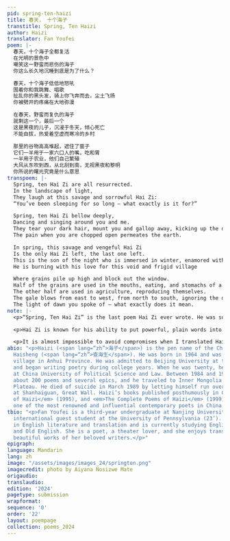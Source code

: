 ```yaml
---
pid: spring-ten-haizi
title: 春天， 十个海子
transtitle: Spring, Ten Haizi
author: Haizi
translator: Fan Youfei
poem: |-
  春天，十个海子全都复活
  在光明的景色中
  嘲笑这一野蛮而悲伤的海子
  你这么长久地沉睡到底是为了什么？

  春天，十个海子低低地怒吼
  围着你和我跳舞、唱歌
  扯乱你的黑头发，骑上你飞奔而去，尘土飞扬
  你被劈开的疼痛在大地弥漫

  在春天，野蛮而复仇的海子
  就剩这一个，最后一个
  这是黑夜的儿子，沉浸于冬天，倾心死亡
  不能自拔，热爱着空虚而寒冷的乡村

  那里的谷物高高堆起，遮住了窗子
  它们一半用于一家六口人的嘴，吃和胃
  一半用于农业，他们自己繁殖
  大风从东吹到西，从北刮到南，无视黑夜和黎明
  你所说的曙光究竟是什么意思
transpoem: |-
  Spring, ten Hai Zi are all resurrected.
  In the landscape of light,
  They laugh at this savage and sorrowful Hai Zi:
  “You’ve been sleeping for so long – what exactly is it for?”

  Spring, ten Hai Zi bellow deeply,
  Dancing and singing around you and me.
  They tear your dark hair, mount you and gallop away, kicking up the dirt.
  The pain when you are chopped open permeates the earth.

  In spring, this savage and vengeful Hai Zi
  Is the only Hai Zi left, the last one left.
  This is the son of the night who is immersed in winter, enamored with death.
  He is burning with his love for this void and frigid village

  Where grains pile up high and block out the window.
  Half of the grains are used in the mouths, eating, and stomachs of a family of six.
  The other half are used in agriculture, reproducing themselves.
  The gale blows from east to west, from north to south, ignoring the dark and dawn.
  The light of dawn you spoke of – what exactly does it mean.
note: |-
  <p>“Spring, Ten Hai Zi” is the last poem Hai Zi ever wrote. He was suffering from severe schizophrenia, with symptoms of hallucinations, and often had trouble sleeping at that time. Twelve days after finishing the poem, he lay on the tracks and let the train - the representation of modernity - end his life.</p>

  <p>Hai Zi is known for his ability to put powerful, plain words into poetic form, and his language is known for its abstraction and obscurity. It is not that his language is sophisticated, but he often uses defamiliarization techniques to give simple imagery deeper cultural meanings while achieving linguistic simplicity. When translating the poem, I used alliteration to make the English translation more consistent. I also added subjects to unclear sentences and clarified the referents of pronouns to make the poem more understandable.</p>

  <p>It is almost impossible to avoid compromises when I translated Hai Zi. In this poem, “Hai Zi (<span lang=“zh”>海子</span>),” the poet’s pen name, is the most difficult to translate. In Mandarin, there are three differently intoned pronunciations of “<span lang=“zh”>海子</span>”: third + neutral tone, which literally means “lakes in the Mongolian and Tibetan Highlands” in mandarin and also means the poet’s pen name; second (through tone sandhi) + full third tone, meaning “child of the sea”; and second (through tone sandhi) + neutral tone, meaning a personal name. Depending on its position in the sentence, Hai Zi’s name is commonly, if not invariably, pronounced in the second + neutral tone, which sounds the same as “<span lang=“zh”>孩子</span>”, the word for “child” in mandarin. For Sinophone readers, the first time they hear “ten Hai Zi,” they will easily hear “ten children.” The use of homophones is an essential point of the poem. Children represent nature, originality, possibility, and many things Hai Zi longs for. In addition, the imagery of “children being resurrected” is uncanny and eerily attractive. However, in my opinion, translating it as “ten children Hai Zi” will unnecessarily spoil the poetic beauty. In the original Chinese text, the two meanings are conveyed simultaneously within the same sound that creates a poetic ambiguity that cannot be translated fully.</p>
abio: "<p>Haizi (<span lang=“zh”>海子</span>) is the pen name of the Chinese poet Zha
  Haisheng (<span lang=“zh”>查海生</span>). He was born in 1964 and was raised in a farming
  village in Anhui Province. He was admitted to Beijing University at the age of fifteen
  and began writing poetry during college years. When he was twenty, he started teaching
  at China University of Political Science and Law. Between 1984 and 1989, he wrote
  about 200 poems and several epics, and he traveled to Inner Mongolia and the Qinghai-Tibet
  Plateau. He died of suicide in March 1989 by letting himself run over by a train
  at Shanhaiguan, Great Wall. Haizi’s books published posthumously in China include <em>Earth</em> (1990), <em>Poems
  of Haizi</em> (1995), and <em>The Complete Poems of Haizi</em> (1999). He is now
  one of the most renowned and influential contemporary poets in China.</p>"
tbio: "<p>Fan Youfei is a third-year undergraduate at Nanjing University and was an
  international guest student at the University of Pennsylvania (23’). She majors
  in English literature and translation and is currently studying English, French
  and Old English. She is a poet, a theater lover, and she enjoys translating the
  beautiful works of her beloved writers.</p>"
epigraph:
language: Mandarin
lang: zh
image: "/assets/images/images_24/springten.png"
imagecredit: photo by Aiyana Nosizwe Mate
origaudio:
translaudio:
edition: '2024'
pagetype: submission
wrapformat:
sequence: '0'
order: '22'
layout: poempage
collection: poems_2024
---
```

